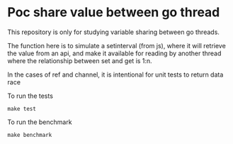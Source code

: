 # Poc share value between go thread


This repository is only for studying variable sharing between go threads.

The function here is to simulate a setinterval (from js), where it will retrieve the value from an api, and make it available for reading by another thread where the relationship between set and get is 1:n.

In the cases of ref and channel, it is intentional for unit tests to return data race


To run the tests

``` shell
make test
```

To run the benchmark
``` shell
make benchmark
```